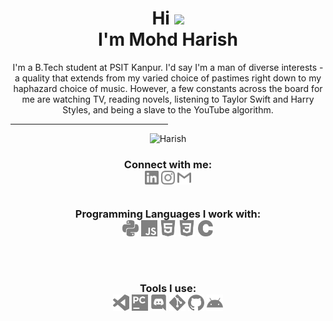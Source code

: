 <h1 align="center">Hi <img src="https://media.giphy.com/media/hvRJCLFzcasrR4ia7z/giphy.gif" width="30px"><br> I'm Mohd Harish</h1>
<p align="center">I'm a B.Tech student at PSIT Kanpur. I'd say I'm a man of diverse interests - a quality that extends from my varied choice of pastimes right down to my haphazard choice of music. However, a few constants across the board for me are watching TV, reading novels, listening to Taylor Swift and Harry Styles, and being a slave to the YouTube algorithm. 
</p>

<hr style="width:50%;text-align:left;margin-left:0">
<p align = "center"> <img  title="Harish" alt="Harish" width="400" src="https://media0.giphy.com/media/qgQUggAC3Pfv687qPC/giphy.gif" /> </p>

<h3 align = "center">
<b>
Connect with me: </b><br>
<a href="https://www.linkedin.com/in/harish-mohd-7177b622b/"><img align="center" title="LinkedIn - Harish" alt="LinkedIn" width="22px" src="./logos/linkedin.svg" /></a>
<a href="https://www.instagram.com/therealharish/"><img align="center" title="Instagram - Harish" alt="Instagram" width="22px" src="./logos/instagram.svg" /></a>
<a href="mailto:harishaa827@gmail.com"><img align="center" title="Mail - Harish" alt="Mail" width="22px" src="./logos/gmail.svg" /></a>

<br>
<br>
  
Programming Languages I work with: <br>
<img align="center" title="Python" alt="python" width="26px" src="./logos/python.svg" />
<img align="center" title="Javascript" alt="Javascript" width="26px" src="./logos/javascript.svg" />
<img align="center" title="HTML5" alt="HTML5" width="26px" src="./logos/html5.svg" />
<img align="center" title="CSS3" alt="CSS3" width="26px" src="./logos/css3.svg" />
<img align="center" title="C" alt="C" width="26px" src="./logos/c.svg" />
  
<br>
<br>

Tools I use: <br>
<img align="center" title="Visual Studio Code" alt="Visual Studio Code" width="26px" src="./logos/visualstudiocode.svg" />
<img align="center" title="JetBrains PyCharm" alt="JetBrains PyCharm" width="26px" src="./logos/pycharm.svg" />
<img align="center" title="Discord" alt="Discord" width="26px" src="./logos/discord.svg" />
<img align="center" title="Git" alt="Git" width="26px" src="./logos/git.svg" />
<img align="center" title="GitHub" alt="GitHub" width="26px" src="./logos/github.svg" />
<img align="center" title="Android" alt="Android" width="26px" src="./logos/android.svg" />
</h3>
